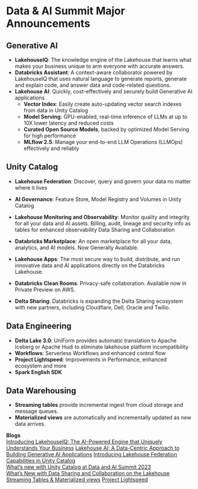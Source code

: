# Data & AI Summit Major Announcements

## Generative AI

- **LakehouseIQ**: The knowledge engine of the Lakehouse that learns what makes your business unique to arm everyone with accurate answers.
- **Databricks Assistant**: A context-aware collaborator powered by LakehouseIQ that uses natural language to generate reports, generate and explain code, and answer data and code-related questions.
- **Lakehouse AI**: Quickly, cost-effectively and securely build Generative AI applications.
    - **Vector Index**: Easily create auto-updating vector search indexes from data in Unity Catalog
    - **Model Serving**: GPU-enabled, real-time inference of LLMs at up to 10X lower latency and reduced costs
    - **Curated Open Source Models**, backed by optimized Model Serving for high performance
    - **MLflow 2.5**: Manage your end-to-end LLM Operations (LLMOps) effectively and reliably

## Unity Catalog

- **Lakehouse Federation**: Discover, query and govern your data no matter where it lives
- **AI Governance**: Feature Store, Model Registry and Volumes in Unity Catalog
- **Lakehouse Monitoring and Observability**: Monitor quality and integrity for all your data and AI assets. Billing, audit, lineage and security info as tables for enhanced observability
Data Sharing and Collaboration

- **Databricks Marketplace**: An open marketplace for all your data, analytics, and AI models. Now Generally Available.
- **Lakehouse Apps**: The most secure way to build, distribute, and run innovative data and AI applications directly on the Databricks Lakehouse.
- **Databricks Clean Rooms**: Privacy-safe collaboration. Available now in Private Preview on AWS.
- **Delta Sharing**: Databricks is expanding the Delta Sharing ecosystem with new partners, including Cloudflare, Dell, Oracle and Twilio.

## Data Engineering 
- **Delta Lake 3.0**: UniForm provides automatic translation to Apache Iceberg or Apache Hudi to eliminate lakehouse platform incompatibility 
- **Workflows**: Serverless Workflows and enhanced control flow 
- **Project Lightspeed**: Improvements in Performance, enhanced ecosystem and more
- **Spark English SDK**
 
## Data Warehousing

- **Streaming tables** provide incremental ingest from cloud storage and message queues. 
- **Materialized views** are automatically and incrementally updated as new data arrives. 



**Blogs**  
[Introducing LakehouseIQ: The AI-Powered Engine that Uniquely Understands Your Business](https://www.databricks.com/blog/introducing-lakehouseiq-ai-powered-engine-uniquely-understands-your-business?utm_source=databricks&utm_medium=email)
[Lakehouse AI: A Data-Centric Approach to Building Generative AI Applications](https://www.databricks.com/blog/lakehouse-ai?utm_source=databricks&utm_medium=email)
[Introducing Lakehouse Federation Capabilities in Unity Catalog](https://www.databricks.com/blog/introducing-lakehouse-federation-capabilities-unity-catalog?utm_source=databricks&utm_medium=email)   
[What’s new with Unity Catalog at Data and AI Summit 2023](https://www.databricks.com/blog/whats-new-unity-catalog-data-and-ai-summit-2023?utm_source=databricks&utm_medium=email)   
[What’s New with Data Sharing and Collaboration on the Lakehouse](https://www.databricks.com/blog/whats-new-data-sharing-and-collaboration-lakehouse?utm_source=databricks&utm_medium=email)
[Streaming Tables & Materialized views](https://www.databricks.com/blog/introducing-materialized-views-and-streaming-tables-databricks-sql)
[Project Lightspeed](https://www.databricks.com/blog/project-lightspeed-update-advancing-apache-spark-structured-streaming)

